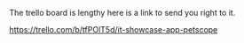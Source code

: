 The trello board is lengthy here is a link to send you right to it.

https://trello.com/b/tfPOlT5d/it-showcase-app-petscope